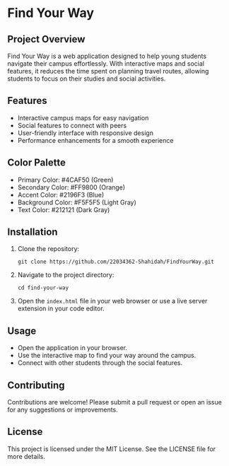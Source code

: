 # Find Your Way

## Project Overview
Find Your Way is a web application designed to help young students navigate their campus effortlessly. With interactive maps and social features, it reduces the time spent on planning travel routes, allowing students to focus on their studies and social activities.

## Features
- Interactive campus maps for easy navigation
- Social features to connect with peers
- User-friendly interface with responsive design
- Performance enhancements for a smooth experience

## Color Palette
- Primary Color: #4CAF50 (Green)
- Secondary Color: #FF9800 (Orange)
- Accent Color: #2196F3 (Blue)
- Background Color: #F5F5F5 (Light Gray)
- Text Color: #212121 (Dark Gray)

## Installation
1. Clone the repository:
   ```
   git clone https://github.com/22034362-Shahidah/FindYourWay.git
   ```
2. Navigate to the project directory:
   ```
   cd find-your-way
   ```
3. Open the `index.html` file in your web browser or use a live server extension in your code editor.

## Usage
- Open the application in your browser.
- Use the interactive map to find your way around the campus.
- Connect with other students through the social features.

## Contributing
Contributions are welcome! Please submit a pull request or open an issue for any suggestions or improvements.

## License
This project is licensed under the MIT License. See the LICENSE file for more details.